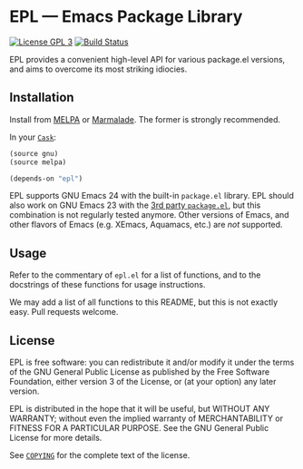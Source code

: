 EPL — Emacs Package Library
===========================

[![License GPL 3][badge-license]][copying]
[![Build Status][badge-travis]][travis]

EPL provides a convenient high-level API for various package.el versions, and
aims to overcome its most striking idiocies.

Installation
------------

Install from [MELPA][] or [Marmalade][].  The former is strongly recommended.

In your [`Cask`][cask]:

```cl
(source gnu)
(source melpa)

(depends-on "epl")
```

EPL supports GNU Emacs 24 with the built-in `package.el` library.  EPL should
also work on GNU Emacs 23 with the [3rd party `package.el`][legacy-package], but
this combination is not regularly tested anymore.  Other versions of Emacs, and
other flavors of Emacs (e.g. XEmacs, Aquamacs, etc.) are *not* supported.

Usage
-----

Refer to the commentary of `epl.el` for a list of functions, and to the
docstrings of these functions for usage instructions.

We may add a list of all functions to this README, but this is not exactly
easy.  Pull requests welcome.

License
-------

EPL is free software: you can redistribute it and/or modify it under the terms
of the GNU General Public License as published by the Free Software Foundation,
either version 3 of the License, or (at your option) any later version.

EPL is distributed in the hope that it will be useful, but WITHOUT ANY WARRANTY;
without even the implied warranty of MERCHANTABILITY or FITNESS FOR A PARTICULAR
PURPOSE.  See the GNU General Public License for more details.

See [`COPYING`][copying] for the complete text of the license.

[badge-license]: https://img.shields.io/badge/license-GPL_3-green.svg?dummy
[badge-travis]: https://travis-ci.org/cask/epl.svg?branch=master
[travis]: https://travis-ci.org/cask/epl
[MELPA]: http://melpa.milkbox.net/#/epl
[Marmalade]: http://marmalade-repo/packages/epl
[Cask]: http://cask.github.io/
[legacy-package]: https://github.com/technomancy/package.el
[COPYING]: https://github.com/cask/epl/blob/master/COPYING
